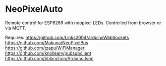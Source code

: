 # NeoPixelAuto

Remote control for ESP8266 with neopixel LEDs.
Controlled from browser or via MQTT.

Requires:
https://github.com/Links2004/arduinoWebSockets
https://github.com/Makuna/NeoPixelBus
https://github.com/tzapu/WiFiManager
https://github.com/knolleary/pubsubclient
https://github.com/bblanchon/ArduinoJson
